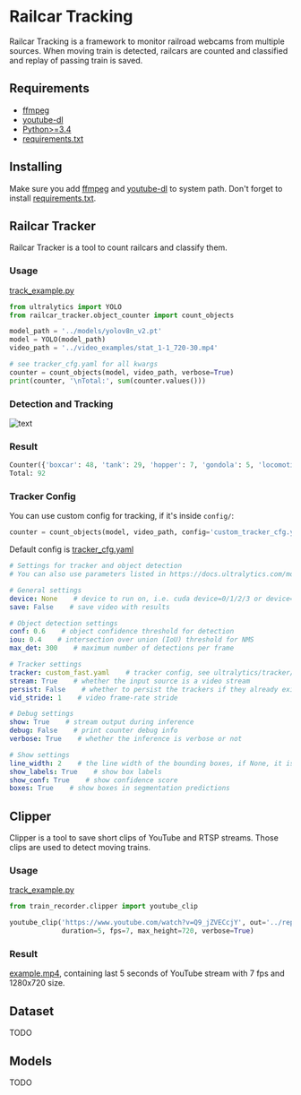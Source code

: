 # Railcar Tracking
Railcar Tracking is a framework to monitor railroad webcams from multiple sources.
When moving train is detected, railcars are counted and classified and replay of passing train is saved.

## Requirements
- [ffmpeg](https://ffmpeg.org/download.html)
- [youtube-dl](https://github.com/ytdl-org/youtube-dl)
- [Python>=3.4](https://www.python.org/downloads/)
- [requirements.txt](requirements.txt)

## Installing
Make sure you add [ffmpeg](https://ffmpeg.org/download.html) and [youtube-dl](https://github.com/ytdl-org/youtube-dl) to system path.
Don't forget to install [requirements.txt](requirements.txt).

## Railcar Tracker
Railcar Tracker is a tool to count railcars and classify them.

### Usage
[track_example.py](examples/track_example.py)
```python
from ultralytics import YOLO
from railcar_tracker.object_counter import count_objects

model_path = '../models/yolov8n_v2.pt'
model = YOLO(model_path)
video_path = '../video_examples/stat_1-1_720-30.mp4'

# see tracker_cfg.yaml for all kwargs
counter = count_objects(model, video_path, verbose=True)
print(counter, '\nTotal:', sum(counter.values()))
```

### Detection and Tracking
![text](static/stat_1-1_720-30.gif)

### Result
```python
Counter({'boxcar': 48, 'tank': 29, 'hopper': 7, 'gondola': 5, 'locomotive': 3}) 
Total: 92
```

### Tracker Config
You can use custom config for tracking, if it's inside `config/`:
```python
counter = count_objects(model, video_path, config='custom_tracker_cfg.yaml')
```
Default config is [tracker_cfg.yaml](config/tracker_cfg.yaml)
```yaml
# Settings for tracker and object detection
# You can also use parameters listed in https://docs.ultralytics.com/modes/predict/#inference-arguments

# General settings
device: None    # device to run on, i.e. cuda device=0/1/2/3 or device=cpu
save: False    # save video with results

# Object detection settings
conf: 0.6    # object confidence threshold for detection
iou: 0.4    # intersection over union (IoU) threshold for NMS
max_det: 300    # maximum number of detections per frame

# Tracker settings
tracker: custom_fast.yaml    # tracker config, see ultralytics/tracker/cfg
stream: True    # whether the input source is a video stream
persist: False    # whether to persist the trackers if they already exist
vid_stride: 1    # video frame-rate stride

# Debug settings
show: True    # stream output during inference
debug: False    # print counter debug info
verbose: True    # whether the inference is verbose or not

# Show settings
line_width: 2    # the line width of the bounding boxes, if None, it is scaled to the image size
show_labels: True    # show box labels
show_conf: True    # show confidence score
boxes: True    # show boxes in segmentation predictions
```

## Clipper
Clipper is a tool to save short clips of YouTube and RTSP streams.
Those clips are used to detect moving trains.

### Usage
[track_example.py](examples/track_example.py)
```python
from train_recorder.clipper import youtube_clip

youtube_clip('https://www.youtube.com/watch?v=Q9_jZVECcjY', out='../replays/clips/example.mp4',
             duration=5, fps=7, max_height=720, verbose=True)
```
### Result
[example.mp4](replays/clips/example.mp4), containing last 5 seconds of YouTube stream with 7 fps and 1280x720 size.

## Dataset
TODO

## Models
TODO
